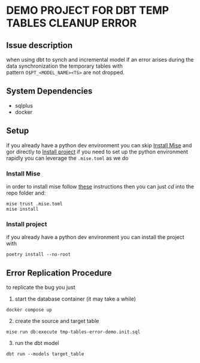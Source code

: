 # DEMO PROJECT FOR DBT TEMP TABLES CLEANUP ERROR
## Issue description
when using dbt to synch and incremental model if an error arises during the data synchronization the temporary tables with  
pattern `O$PT_<MODEL_NAME><TS>` are not dropped.

## System Dependencies
- sqlplus
- docker
## Setup
if you already have a python dev environment you can skip [Install Mise](#install-mise) and gor directly to [Install project](#install-project)
if you need to set up the python environment rapidly you can leverage the `.mise.toml` as we do
### Install Mise
in order to install mise follow [these](https://mise.jdx.dev/getting-started.html) instructions
then you can just *cd* into the repo folder and:
```shell
mise trust .mise.toml
mise install
```
### Install project
if you already have a python dev environment you can install the project with
```shell
poetry install --no-root
```
## Error Replication Procedure
to replicate the bug you just
1. start the database container (it may take a while)
```shell
docker compose up
```
2. create the source and target table
```shell
mise run db:execute tmp-tables-error-demo.init.sql
```
3. run the dbt model
```shell
dbt run --models target_table
```
